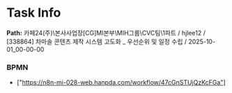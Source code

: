 # Task Info

**Path:** 카페24(주)\본사사업장\[CG]MI본부\MIH그룹\CVC팀\1파트 / hjlee12 / [338864] 차마솔 콘텐츠 제작 시스템 고도화 _ 우선순위 및 일정 수립 / 2025-10-01_00-00-00

### BPMN
- ["https://n8n-mi-028-web.hanpda.com/workflow/47cGnSTUjQzKcFGa"]

